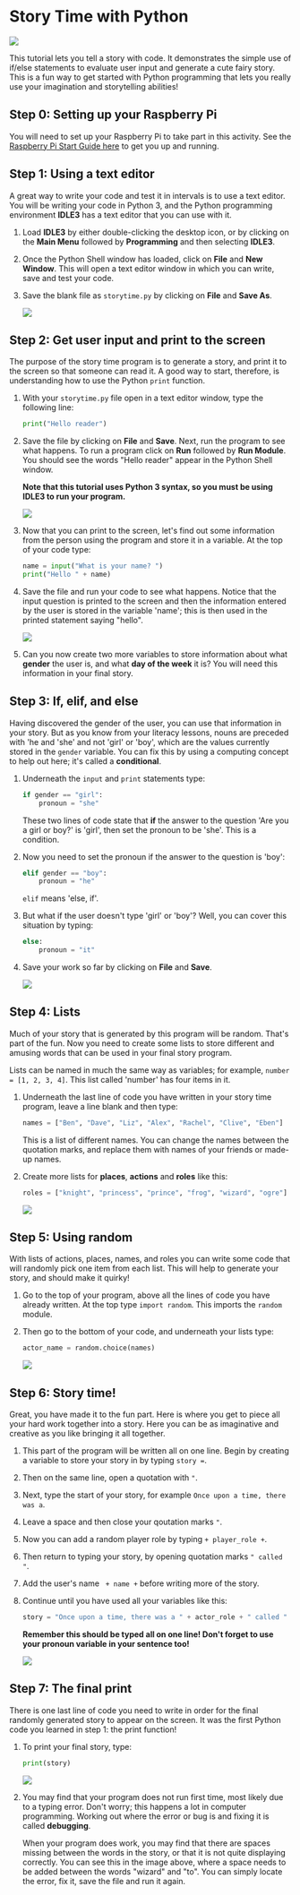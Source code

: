 # Story Time with Python

![](book-open.png)

This tutorial lets you tell a story with code. It demonstrates the simple use of if/else statements to evaluate user input and generate a cute fairy story. This is a fun way to get started with Python programming that lets you really use your imagination and storytelling abilities!

## Step 0: Setting up your Raspberry Pi

You will need to set up your Raspberry Pi to take part in this activity. See the [Raspberry Pi Start Guide here](https://github.com/raspberrypi/documentation/blob/master/setup/README.md) to get you up and running.

## Step 1: Using a text editor

A great way to write your code and test it in intervals is to use a text editor. You will be writing your code in Python 3, and the Python programming environment **IDLE3** has a text editor that you can use with it. 

1. Load **IDLE3** by either double-clicking the desktop icon, or by clicking on the **Main Menu** followed by **Programming** and then selecting **IDLE3**.

2. Once the Python Shell window has loaded, click on **File** and **New Window**. This will open a text editor window in which you can write, save and test your code.

3. Save the blank file as `storytime.py` by clicking on **File** and **Save As**.

	![](idle3.png)
	
## Step 2: Get user input and print to the screen

The purpose of the story time program is to generate a story, and print it to the screen so that someone can read it. A good way to start, therefore, is understanding how to use the Python `print` function.

1. With your `storytime.py` file open in a text editor window, type the following line:
	
	```python
	print("Hello reader")
	```
	
2. Save the file by clicking on **File** and **Save**. Next, run the program to see what happens. To run a program click on **Run** followed by **Run Module**. You should see the words "Hello reader" appear in the Python Shell window. 

	**Note that this tutorial uses Python 3 syntax, so you must be using IDLE3 to run your program.**

	![](story1.png)

3. Now that you can print to the screen, let's find out some information from the person using the program and store it in a variable. At the top of your code type:

	```python
	name = input("What is your name? ")
	print("Hello " + name)
	```

4. Save the file and run your code to see what happens. Notice that the input question is printed to the screen and then the information entered by the user is stored in the variable 'name'; this is then used in the printed statement saying "hello".	 

	![](story2.png)
	
5. Can you now create two more variables to store information about what **gender** the user is, and what **day of the week** it is? You will need this information in your final story.


## Step 3: If, elif, and else

Having discovered the gender of the user, you can use that information in your story. But as you know from your literacy lessons, nouns are preceded with 'he and 'she' and not 'girl' or 'boy', which are the values currently stored in the `gender` variable. You can fix this by using a computing concept to help out here; it's called a **conditional**.

1. Underneath the `input` and `print` statements type:

	```python
	if gender == "girl":
	    pronoun = "she"
	```
	These two lines of code state that **if** the answer to the question 'Are you a girl or boy?' is 'girl', then set the pronoun to be 'she'. This is a condition. 
		
2. Now you need to set the pronoun if the answer to the question is 'boy':
	
	```python
	elif gender == "boy":
	    pronoun = "he"
	```
	`elif` means 'else, if'. 
	
3. But what if the user doesn't type 'girl' or 'boy'? Well, you can cover this situation by typing:	
	```python        
	else:
	    pronoun = "it"
	```    
4. Save your work so far by clicking on **File** and **Save**.
	
	
	![](story3.png)

## Step 4: Lists

Much of your story that is generated by this program will be random. That's part of the fun. Now you need to create some lists to store different and amusing words that can be used in your final story program. 

Lists can be named in much the same way as variables; for example, `number = [1, 2, 3, 4]`. This list called 'number' has four items in it. 

1. Underneath the last line of code you have written in your story time program, leave a line blank and then type:

	```python
	names = ["Ben", "Dave", "Liz", "Alex", "Rachel", "Clive", "Eben"]
	```
	
	This is a list of different names. You can change the names between the quotation marks, and replace them with names of your friends or made-up names. 
	
2. Create more lists for **places**, **actions** and **roles** like this:

	```python
	roles = ["knight", "princess", "prince", "frog", "wizard", "ogre"]
	```
	
	![](story4.png)
	
		
## Step 5: Using random

With lists of actions, places, names, and roles you can write some code that will randomly pick one item from each list. This will help to generate your story, and should make it quirky!


1. Go to the top of your program, above all the lines of code you have already written. At the top type `import random`. This imports the `random` module.

2. Then go to the bottom of your code, and underneath your lists type:

	```python
	actor_name = random.choice(names)
	```
	
	![](story7.png)

## Step 6: Story time!

Great, you have made it to the fun part. Here is where you get to piece all your hard work together into a story. Here you can be as imaginative and creative as you like bringing it all together.

1. This part of the program will be written all on one line. Begin by creating a variable to store your story in by typing `story =`.

2. Then on the same line, open a quotation with `"`.

3. Next, type the start of your story, for example `Once upon a time, there was a`.

4. Leave a space and then close your qoutation marks `"`. 

5. Now you can add a random player role by typing `+ player_role +`.

6. Then return to typing your story, by opening quotation marks `" called "`.

7. Add the user's name ` + name +` before writing more of the story.

8. Continue until you have used all your variables like this:

	```python
	story = "Once upon a time, there was a " + actor_role + " called " + name + ". " + pronoun + " and some friends found themselves in the magic land of " + magic_place + ". This land was ruled by " + actor_name + " the " + actor_role + ". All of a sudden a mysterious voice spoke to them from high in the sky and said you must " + quest + " " + actor_name + " the " + actor_role + " to lift the curse of not being able to use technology... "
	```
	
	**Remember this should be typed all on one line! Don't forget to use your pronoun variable in your sentence too!**
	
	![](story8.png)

## Step 7: The final print

There is one last line of code you need to write in order for the final randomly generated story to appear on the screen. It was the first Python code you learned in step 1: the print function!


1. To print your final story, type:
	
	```python
	print(story)	
	```

	![](story9.png)
	
2. You may find that your program does not run first time, most likely due to a typing error. Don't worry; this happens a lot in computer programming. Working out where the error or bug is and fixing it is called **debugging**. 

	When your program does work, you may find that there are spaces missing between the words in the story, or that it is not quite displaying correctly. You can see this in the image above, where a space needs to be added between the words "wizard" and "to". You can simply locate the error, fix it, save the file and run it again.
	

		
